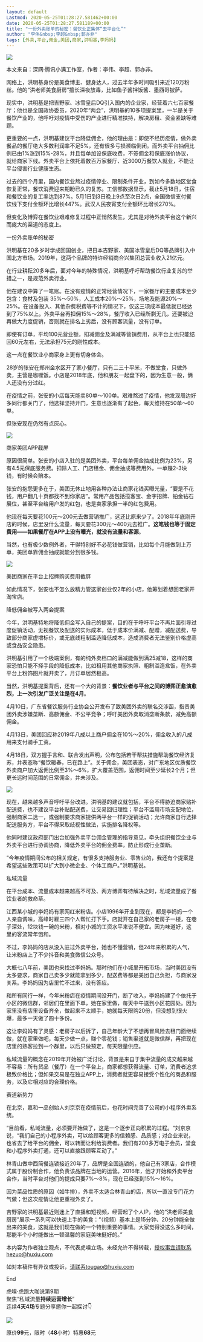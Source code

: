 ```yaml
---
layout: default
Lastmod: 2020-05-25T01:28:27.581462+00:00
date: 2020-05-25T01:28:27.581189+00:00
title: "一份外卖账单的秘密：餐饮业正集体“去平台化”"
author: "李伟&nbsp;李超&nbsp;郭亦非"
tags: [外卖,平台,佣金,美团,商家,洪明基,李妈妈]
---
```


![](https://images.weserv.nl/?url=https%3A//mmbiz.qpic.cn/mmbiz_jpg/b2YlTLuGbKBLxcw0utt2AjW4712fjlIoCFto9R2HKVTpmepJREhJFzKXsPKUX8nDYmsmRVStWo2Aqicrf4Px5PA/640%3Fwx_fmt%3Djpeg)

本文来自：深网·腾讯小满工作室，作者：李伟、李超、郭亦非。

网络上，洪明基身份是美食博主、健身达人，过去半年多时间吸引来近120万粉丝。他的“洪老师美食厨房”擅长深夜放毒，比如鱼子酱拌饭酱、墨西哥披萨。

现实中，洪明基是把吉野家、冰雪皇后DQ引入国内的企业家，经营着六七百家餐厅；他也是全国政协委员，2020年“两会”，洪明基的10多项提案里，一半是关于餐饮产业的，他呼吁对疫情中受伤的产业进行精准扶持，解决房租、资金紧缺等难题。

更重要的一点，洪明基建议平台降低佣金，他的理由是：即使不经历疫情，做外卖餐品的餐厅绝大多数利润率不足5%，还有很多亏损濒临倒闭。而外卖平台抽佣比例已由1%涨到15%-28%，并且每单加设保底收费，不签佣金和保底涨价协议，就给商家下线。外卖平台上依托着数百万家餐厅、近3000万餐饮人就业，不能让平台侵害行业健康生态。 

过去的四个月里，国内餐饮业熬过疫情停业、限制条件开业，到如今多数地区堂食恢复正常，餐饮消费迎来期盼已久的复苏。工信部数据显示，截止5月18日，住宿和餐饮业的复工率达到87%。5月1日到3日晚上9点至次日2点，全国微信支付餐饮线下支付金额环比增长447%。武汉人民夜宵支付金额环比增长270%。

但变化及博弈在餐饮业艰难修复过程中正悄然发生，尤其是对待外卖平台这个新兴而庞大的渠道的态度上。

一份外卖账单的秘密

洪明基在20多岁时学成回国创业，把日本吉野家、美国冰雪皇后DQ等品牌引入中国北方市场。2019年，这两个品牌的特许经销商合兴集团总营业收入21亿元。

在行业耕耘20多年后，面对今年的特殊情况，洪明基呼吁帮助餐饮行业复苏的举措之一，是规范外卖行业。

他在建议中算了一笔账。在没有疫情的正常经营情况下，一家餐厅的主要成本至少包含：食材及包装 35%～50%，人工成本20%～25%，场地及能源20%～25%。在设备投入、其他杂费税费等不计的情况下，仅这三项成本最低就已经达到了75%以上。外卖平台再扣佣15%～28%，餐厅收入已经所剩无几，还要被迫再做大力度促销，否则就在排名上劣后，没有顾客流量，没有订单。

即使有订单，平均100元营业额，扣减佣金及满减等营销费用，从平台上也只能结回60元左右，无法承担75元的刚性成本。

这一点在餐饮业小商家身上更有切身体会。

28岁的张安在郑州金水区开了家小餐厅，只有二三十平米，不做堂食，只做外卖，主营是咖喱饭。小店是2018年底，他和朋友一起盘下的，因为生意一般，俩人还没有分过红。

在疫情之前，张安的小店每天能卖80单～100单。艰难熬过了疫情，他发现周边好多同行都关门了，他选择坚持开门，生意也逐渐有了起色，每天维持在50单～60单。

但张安现在仍然有点灰心。

![](https://images.weserv.nl/?url=https%3A//mmbiz.qpic.cn/mmbiz_jpg/b2YlTLuGbKBLxcw0utt2AjW4712fjlIo05YgfCUCLW6r4FIHGeMAZaymmuI9GS9xMRr3PMxRnlCBxPSyagkSgg/640%3Fwx_fmt%3Djpeg)

商家美团APP截屏

原因很简单。张安的小店入驻的是美团外卖，平台每单佣金抽成比例为23%，另有4.5元保底服务费。扣除人工、门店租金、佣金抽成等费用外，一单赚2-3块钱，有时候会赔本。

张安的抱怨更多在于，美团无休止地用各种办法让商家花钱买曝光量，“要是不花钱，用户翻几十页都找不到你家店”。常用产品包括揽客宝、金字招牌、铂金钻石展位，甚至平台给用户发的红包，也是卖家承担一半的红包费用。

他现在每天要花100元～200元去做营销推广，这还比原来少了。2018年年底刚开店的时候，店里没什么流量，每天要花300元～400元去推广。**这笔钱也等于固定费用——如果餐厅在APP上没有曝光，就没有流量和客源**。

当然，也有极少数例外者，干得特别好不必花钱做营销，比如每个月能做到上万单，美团单靠佣金抽成就能分到很多钱。

![](https://images.weserv.nl/?url=https%3A//mmbiz.qpic.cn/mmbiz_jpg/b2YlTLuGbKBLxcw0utt2AjW4712fjlIofKCFNtLCL83tKfJj0vK2H4ja2mGar07M7xM4b7qmqkFjBJpk5tTI6g/640%3Fwx_fmt%3Djpeg)

美团商家在平台上招牌购买费用截屏

如此情况下，张安也不怎么放精力管这家创业仅2年的小店，他筹划着想回老家开淘宝店。

降低佣金被写入两会提案

今年，洪明基特地将降低佣金写入自己的提案，目的在于呼吁平台不再片面引导过度促销活动，无视餐饮及配送的实际成本，低于成本价满减、配赠，减配送费，导致部分商家虚增标价，或无底线粗制滥造降低成本，造成消费者无法鉴别价格虚高或食品安全隐患。 

洪明基引用了一个极端案例，有的纯外卖档口的满减能做到满25减18，这样的商家恐怕只能不择手段的降低成本，比如租用其他商家执照、粗制滥造盒饭，在外卖平台上粉饰图片就开卖了，月订单居然极高。

当然，洪明基提案背后，还有一个大的背景：**餐饮业者与平台之间的博弈正愈演愈烈，上一次引发广泛关注是在4月**。

4月10日，广东省餐饮服务行业协会公开发布了致美团外卖的联名交涉函，指责美团外卖涉嫌垄断、高额佣金、不公平竞争；呼吁美团外卖取消垄断条款，减免高额佣金。

4月13日，美团回应称2019年八成以上商户佣金在10%～20%，佣金收入的八成用来支付骑手工资。

4月18日，双方握手言和、联合发出声明，公布包括若干帮扶措施帮助餐饮经济复苏，并表态称“餐饮暖春，已在路上”。关于佣金，美团表态，对广东地区优质餐饮外卖商户加大返佣比例至3%～6%，扩大覆盖范围，返佣时间至少延长2个月；但更长远时间范围的日常佣金，并未涉及。

![](https://images.weserv.nl/?url=https%3A//mmbiz.qpic.cn/mmbiz_jpg/b2YlTLuGbKBLxcw0utt2AjW4712fjlIo8dzHTCPn1DmffuLBYEZ1VZAPdIKBnInoXiaohl227EuBnXdLe2ZYdDg/640%3Fwx_fmt%3Djpeg)

现在，越来越多声音呼吁平台改进。洪明基的建议就包括，平台不得胁迫商家贴补配送费，也不建议平台补贴配送费，让交易回归理性；平台不滥用市场支配地位，强制商家二选一，或强制要求商家提供两平台一样的促销活动；允许商家自行选择配送服务方，平台不得采取歧视性做法，实施排名降权等。

他同时建议政府部门出台加强外卖平台佣金管理的指导意见，牵头组织餐饮企业与外卖平台进行协调协商，降低外卖平台的佣金费率，防止形成行业垄断。

“今年疫情期间公布的相关规定，有很多支持服务业、零售业的，我还有个提案是希望这些政策可以扩大到小微企业、个体工商户。”洪明基说。

私域流量

在平台成本、流量成本越来越高不可及、两方博弈有待解决之时，私域流量成了餐饮业者的救命草。

江西某小城的李妈妈有家网红米粉店。小店1996年开业到现在，都是李妈妈一个人亲自调味，高峰时雇三四个人帮忙打下手。店就开在自己家的老房子一楼，在巷子深处，12块钱一碗的米粉，相对小城的工资水平来说不便宜。因为味道好，这里的客流常年饱和。

不过，李妈妈的店从没入驻过外卖平台，她也不懂营销，但24年来积累的人气，让米粉店上了不少抖音和美食微信公众号。

大概七八年前，美团也来找过李妈妈。那时他们在小城里开拓市场，当时美团没有太多要求，商家自己卖多少就能拿到多少，配送费等都是美团自己负担，与商家没关系。李妈妈因为店里忙不过来，没有答应。

和所有同行一样，今年米粉店在疫情期间没开门，断了收入，李妈妈建了个依托于小区的微信群，邻居们在里面下单，她在家里做，每天中午送到小区花园处。因为家里没有店里设备齐全，做起来不太顺手，她就每天限购20份，但没想到很火爆，最多一天做了四十多份。

这让李妈妈有了灵感：老房子以后拆了，自己年龄大了不想再冒风险去租门面继续做，就在家里做吧，每天少做一点，赚个零花钱；销售渠道就是微信群，再把现在店里的熟客拉到一个群里，以后只做预定，每天限量供应。

私域流量的概念在2019年开始被广泛讨论，背景是来自于集中流量的成交越来越不容易：所有货品（餐厅）在一个平台上，商家都想获得流量、订单，消费者追求极致价格比；但如果交易是在独立APP上，消费者就更容易接受个性化的商品和服务，以及它相对应的合理价格。  

赛道新势力

在北京，嘉和一品创始人刘京京在疫情前后，也花时间完善了公司的小程序外卖系统。

“目前看，私域流量，必须要开始做了，这是一个逐步正向积累的过程。“刘京京说，“我们自己的小程序外卖，可以给顾客更多的信赖感、品质感；对企业来说，也省去了给平台的佣金，可以转而让利给消费者。我们有200多万电子会员，堂食和小程序外卖打通，还可以直接跟顾客互动了。”

林青山做中西简餐连锁接近20年了，品牌是全国连锁的，他自己有3家店，合作模式属于股份制合作，他负责该品牌在当地的运营。2016年，他才开始和外卖平台合作，当时平台对他们的提成只要7%～8%，现在已经涨到15%～16%。

因为菜品性质的原因（如牛排），外卖不太适合林青山的店，所以一直没专门花力气做；但这次疫情让他更重视外卖了。

吉野家的洪明基最近则迷上了直播和短视频，经营起了个人IP，他的“洪老师美食厨房”展示一系列可以快速上手的美食：“（视频）基本上是15分钟、20分钟能全做出来的美食，这就是我们现在做的一个特别重要的事情。大家觉得没这么多时间，那能半个小时能做出一顿温馨的家庭美味挺好的。”

本内容为作者独立观点，不代表虎嗅立场。未经允许不得转载，授权事宜请联系hezuo@huxiu.com

如对本稿件有异议或投诉，请联系tougao@huxiu.com

End

虎嗅·虎跑大咖说第9期  
聚焦“私域流量**持续运营增长**”  
连续**4天4场**专题分享邀你一起探讨👇

![](https://images.weserv.nl/?url=https%3A//mmbiz.qpic.cn/mmbiz_jpg/b2YlTLuGbKD7Ep5LrtqEBWYqiaSaXmT5DT3UmQF88rgtyicHUbpgwBGQ92fdrAHicJn7nUicG3JWVZLBbH2o9DYXFA/640%3Fwx_fmt%3Djpeg)

原价**99**元，限时（**48**小时）特惠**68**元

